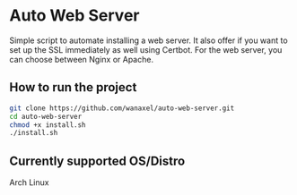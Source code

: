 
# Auto Web Server
Simple script to automate installing a web server. It also offer if you want to set up the SSL immediately as well using Certbot. For the web server, you can choose between Nginx or Apache.

## How to run the project 

```bash
git clone https://github.com/wanaxel/auto-web-server.git
cd auto-web-server
chmod +x install.sh
./install.sh
```
## Currently supported OS/Distro 
Arch Linux




